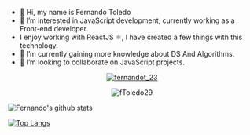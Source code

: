 - 👋 Hi, my name is Fernando Toledo
- 👀 I’m interested in JavaScript development, currently working as a Front-end developer.
-  I enjoy working with ReactJS ⚛️, I have created a few things with this technology.
- 🌱 I’m currently gaining more knowledge about DS And Algorithms.
- 💞️ I’m looking to collaborate on JavaScript projects.

<p align="center" > 
  <a href="https://twitter.com/fernandot_23" target="blank">
    <img src="https://img.shields.io/twitter/follow/fernandot_23?logo=twitter&style=for-the-badge" alt="fernandot_23" />
  </a>
</p>


<p align="center"> <img src="https://komarev.com/ghpvc/?username=fToledo29&label=Profile%20views&color=0e75b6&style=flat" alt="fToledo29" /> </p>

![Fernando's github stats](https://github-readme-stats.vercel.app/api?username=fToledo29&show_icons=true&theme=outrun)


[![Top Langs](https://github-readme-stats.vercel.app/api/top-langs/?username=fToledo29&layout=compact&theme=outrun)](https://github.com/fToledo29/github-readme-stats)
